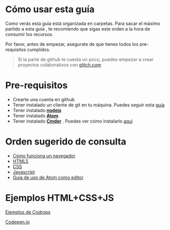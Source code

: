 # Cómo usar esta guía

Como verás esta guía está organizada en carpetas. Para sacar el máximo partido a esta guía , te recomiendo que sigas este orden a la hora de consumir los recursos.

Por favor, antes de empezar, asegurate de que tienes todos los pre-requisitos cumplidos.

> Si la parte de github te cuesta un poco, puedes empezar a crear proyectos colaborativos con [glitch.com](https://glitch.com/)

# Pre-requisitos

- Crearte una cuenta en github
- Tener instalado un cliente de git en tu máquina. Puedes seguir esta [guía](github/index.md#c%C3%B3mo-instalar-git-en-tu-m%C3%A1quina)
- Tener instalado [**nodejs**](https://nodejs.org/es/download/)
- Tener instalado [**Atom**](http://flight-manual.atom.io/getting-started/sections/installing-atom/)
- Tener instalado [**Cmder**](http://cmder.net/) . Puedes ver cómo instalarlo [aquí](github/index.md#windows)


# Orden sugerido de consulta

- [Cómo funciona un navegador](navegador/index.md)
- [HTML5](html5/index.md)
- [CSS](css/index.md)
- [Javascript](javascript/index.md)
- [Guía de uso de Atom como editor](atom/index.md)


# Ejemplos HTML+CSS+JS

[Ejemplos de Codrops](https://tympanus.net/codrops/category/blueprints/)

[Codepen.io](https://codepen.io/)
